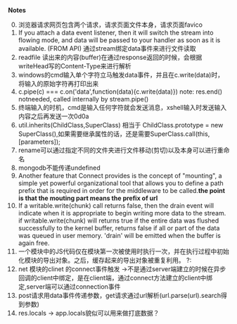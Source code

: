 **Notes**

0.  浏览器请求网页包含两个请求，请求页面文件本身，请求页面favico
1.  If you attach a data event listener, then it will switch the stream into flowing mode, and data will be passed to your handler as soon as it is available. (FROM API) 通过stream绑定data事件来进行文件读取
2.  readfile 读出来的内容(buffer)在通过response返回的时候，会根据writeHead写的Content-Type来进行解析
3.	windows的cmd输入单个字符立马触发data事件，并且在c.write(data)时，将输入的原始字符再打印出来
4.	c.pipe(c) === c.on('data',function(data){c.write(data)}) note: res.end() notneeded, called internally by stream.pipe()
5.	终端输入的时机，cmd是输入任何字符就会发送消息，xshell输入时发送输入内容之后再发送一次0d0a
6.  util.inherits(ChildClass,SuperClass) 相当于  ChildClass.prototype =  new SuperClass(),如果需要继承属性的话，还是需要SuperClass.call(this,[parameters]);
7.  rename可以通过指定不同的文件夹进行文件移动(剪切)以及本身可以进行重命名
8.  mongodb不能传递undefined
9.  Another feature that Connect provides is the concept of "mounting", a simple yet
powerful organizational tool that allows you to define a path prefix that is required
in order for the middleware to be called.**the point is that the mouting part means the prefix of url**
10. If a writable.write(chunk) call returns false, then the drain event will indicate when it is appropriate to begin writing more data to the stream. if writable.write(chunk) will returns true if the entire data was flushed successfully to the kernel buffer, returns false if all or part of the data was queued in user memory. 'drain' will be emitted when the buffer is again free.
11. 一个模块中的JS代码仅在模块第一次被使用时执行一次，并在执行过程中初始化模块的导出对象。之后，缓存起来的导出对象被重复利用。
?:
0. net 模块的clinet 的connect事件触发   ->不是通过server端建立的时候在异步回调的client中绑定，是在client端，通过connect方法建立的client中绑定,server端可以通过connection事件
1. post请求用data事件传递参数，get请求通过url解析(url.parse(url).search得到参数)
2. res.locals -> app.locals貌似可以用来做打底数据？



